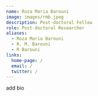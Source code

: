 ```yaml
---
name: Roza Maria Barouni
image: images/rmb.jpeg
description: Post-doctoral Fellow
role: Post-doctoral Researcher
aliases:
  - Roza Maria Barouni
  - R. M. Barouni
  - R Barouni
links:
  home-page: /
  email: /
  twitter: /
---
```

add bio

